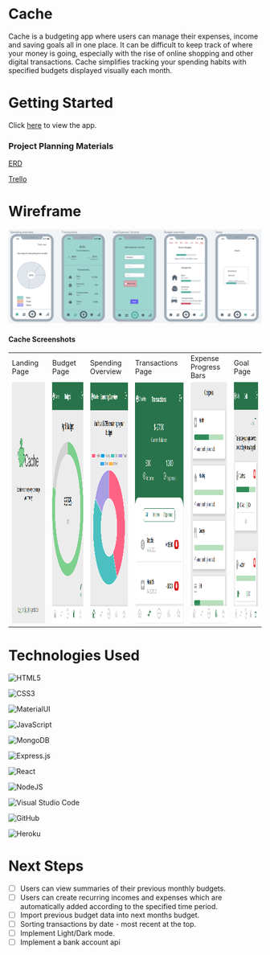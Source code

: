 # Cache  

Cache is a budgeting app where users can manage their expenses, income and saving goals all in one place. It can be difficult to keep track of where your money is going, especially with the rise of online shopping and other digital transactions. Cache simplifies tracking your spending habits with specified budgets displayed visually each month.  

# Getting Started

Click [here](https://cachefrontend.herokuapp.com/) to view the app. 


### Project Planning Materials  
[ERD](https://whimsical.com/cache-budget-app-erd-Vxzr1JRk8dCMnrtuzNmMjN">)

[Trello](https://trello.com/b/VL89qktx/cache-budget-app)

# Wireframe
![Wireframe](public/wireframe.png)  
 

#### Cache Screenshots

<table>
  <tr>
    <td>Landing Page</td>
    <td>Budget Page</td>
    <td>Spending Overview</td>
    <td>Transactions Page</td>
    <td>Expense Progress Bars</td>
    <td>Goal Page</td>
  </tr>
  <tr>
    <td><img src="./public/ReadMePics/LandingPage.png" width="270" height="480" /></td>
    <td><img src="./public/ReadMePics/BudgetPage.png" width="270" height="480" /></td>
    <td><img src="./public/ReadMePics/SpendingPage.png" width="270" height="480" /></td>
    <td><img src="./public/ReadMePics/TransPage.png" width="270" height="480" /></td>
    <td><img src="./public/ReadMePics/ProgressBars.png" width="270" height="480" /></td>
    <td><img src="./public/ReadMePics/GoalPage.png" width="270" height="480" /></td>
  </tr>
 </table>



# Technologies Used

  ![HTML5](https://img.shields.io/badge/html5-%23E34F26.svg?style=for-the-badge&logo=html5&logoColor=white)

  ![CSS3](https://img.shields.io/badge/css3-%231572B6.svg?style=for-the-badge&logo=css3&logoColor=white)

  ![MaterialUI](https://img.shields.io/badge/Material--UI-0081CB?style=for-the-badge&logo=material-ui&logoColor=white)

  ![JavaScript](https://img.shields.io/badge/javascript-%23323330.svg?style=for-the-badge&logo=javascript&logoColor=%23F7DF1E)

  ![MongoDB](https://img.shields.io/badge/MongoDB-%234ea94b.svg?style=for-the-badge&logo=mongodb&logoColor=white)

  ![Express.js](https://img.shields.io/badge/express.js-%23404d59.svg?style=for-the-badge&logo=express&logoColor=%2361DAFB)

  ![React](https://img.shields.io/badge/React-20232A?style=for-the-badge&logo=react&logoColor=61DAFB)

  ![NodeJS](https://img.shields.io/badge/node.js-6DA55F?style=for-the-badge&logo=node.js&logoColor=white)

  ![Visual Studio Code](https://img.shields.io/badge/Visual%20Studio%20Code-0078d7.svg?style=for-the-badge&logo=visual-studio-code&logoColor=white)

  ![GitHub](https://img.shields.io/badge/github-%23121011.svg?style=for-the-badge&logo=github&logoColor=white)
  
  ![Heroku](https://img.shields.io/badge/Heroku-430098?style=for-the-badge&logo=heroku&logoColor=white)


# Next Steps

- [ ] Users can view summaries of their previous monthly budgets.
- [ ] Users can create recurring incomes and expenses which are automatically added according to the specified time period.
- [ ] Import previous budget data into next months budget.
- [ ] Sorting transactions by date - most recent at the top.
- [ ] Implement Light/Dark mode.
- [ ] Implement a bank account api

